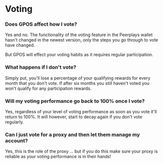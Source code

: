 # Voting

### Does GPOS affect how I vote?

Yes and no. The functionality of the voting feature in the Peerplays wallet hasn't changed in the newest version, only the steps you go through to vote have changed.

But GPOS will effect your voting habits as it requires regular participation.

### What happens if I don't vote?

Simply put, you'll lose a percentage of your qualifying rewards for every month that you don't vote. If after six months you still haven't voted you won't qualify for any participation rewards.

### Will my voting performance go back to 100% once I vote?

Yes, regardless of your level of voting performance as soon as you vote it'll return to 100%. It will however, start to decay again if you don't vote regularly.

### Can I just vote for a proxy and then let them manage my account?

Yes, this is the role of the proxy ... but if you do this make sure your proxy is reliable as your voting performance is in their hands!

